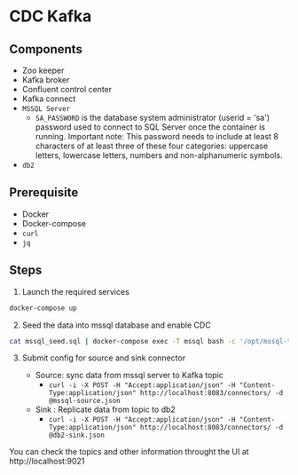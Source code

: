 # CDC Kafka

## Components

- Zoo keeper
- Kafka broker
- Confluent control center
- Kafka connect
- `MSSQL Server`
  - `SA_PASSWORD` is the database system administrator (userid = 'sa') password used to connect to SQL Server once the container is running. Important note: This password needs to include at least 8 characters of at least three of these four categories: uppercase letters, lowercase letters, numbers and non-alphanumeric symbols.
- `db2`

## Prerequisite

- Docker
- Docker-compose
- `curl`
- `jq`

## Steps

1. Launch the required services

  ```bash
  docker-compose up
  ```

2. Seed the data into mssql database and enable CDC

  ```bash
  cat mssql_seed.sql | docker-compose exec -T mssql bash -c '/opt/mssql-tools/bin/sqlcmd -U sa -P Pass@word'
  ```

3. Submit config for source and sink connector

   - Source: sync data from mssql server to Kafka topic
     - `curl -i -X POST -H "Accept:application/json" -H "Content-Type:application/json" http://localhost:8083/connectors/ -d @mssql-source.json`
   - Sink  : Replicate data from topic to db2
     - `curl -i -X POST -H "Accept:application/json" -H "Content-Type:application/json" http://localhost:8083/connectors/ -d @db2-sink.json`

You can check the topics and other information throught the UI at http://localhost:9021
